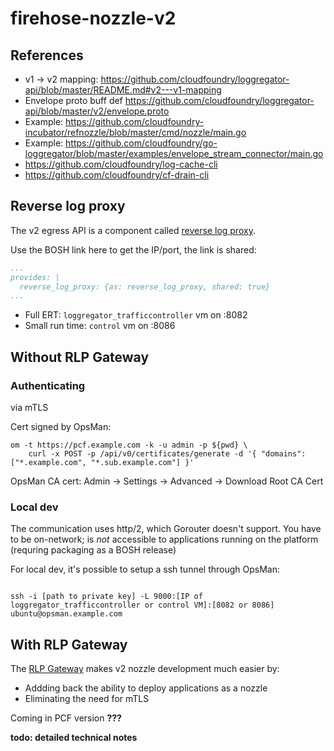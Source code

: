 # firehose-nozzle-v2

## References

* v1 -> v2 mapping: https://github.com/cloudfoundry/loggregator-api/blob/master/README.md#v2---v1-mapping
* Envelope proto buff def https://github.com/cloudfoundry/loggregator-api/blob/master/v2/envelope.proto
* Example: https://github.com/cloudfoundry-incubator/refnozzle/blob/master/cmd/nozzle/main.go
* Example: https://github.com/cloudfoundry/go-loggregator/blob/master/examples/envelope_stream_connector/main.go
* https://github.com/cloudfoundry/log-cache-cli
* https://github.com/cloudfoundry/cf-drain-cli

## Reverse log proxy

The v2 egress API is a component called [reverse log proxy](https://github.com/cloudfoundry/loggregator-release/tree/develop/jobs/reverse_log_proxy).

Use the BOSH link here to get the IP/port, the link is shared:
```yaml
...
provides: |
  reverse_log_proxy: {as: reverse_log_proxy, shared: true}
...
```

* Full ERT: `loggregator_trafficcontroller` vm on :8082
* Small run time: `control` vm on :8086

## Without RLP Gateway
### Authenticating

via mTLS

Cert signed by OpsMan:
```
om -t https://pcf.example.com -k -u admin -p ${pwd} \
    curl -x POST -p /api/v0/certificates/generate -d '{ "domains": ["*.example.com", "*.sub.example.com"] }'
```

OpsMan CA cert:
Admin -> Settings -> Advanced -> Download Root CA Cert

### Local dev
The communication uses http/2, which Gorouter doesn't support. You have to be on-network;
is *not* accessible to applications running on the platform (requring packaging as a BOSH release)

For local dev, it's possible to setup a ssh tunnel through OpsMan:
```

ssh -i [path to private key] -L 9000:[IP of loggregator_trafficcontroller or control VM]:[8082 or 8086] ubuntu@opsman.example.com
```

## With RLP Gateway

The [RLP Gateway](https://github.com/cloudfoundry/loggregator-release/tree/develop/jobs/reverse_log_proxy_gateway) makes
v2 nozzle development much easier by:
* Addding back the ability to deploy applications as a nozzle
* Eliminating the need for mTLS

Coming in PCF version **???**

**todo: detailed technical notes**
